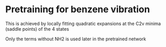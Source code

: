 # Pretraining for benzene vibration
This is achieved by locally fitting quadratic expansions at the C2v minima (saddle points) of the 4 states

Only the terms without NH2 is used later in the pretrained network
